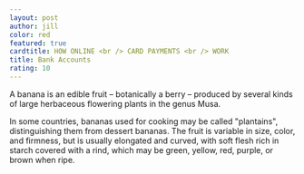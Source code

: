 ```yaml
---
layout: post
author: jill
color: red
featured: true
cardtitle: HOW ONLINE <br /> CARD PAYMENTS <br /> WORK
title: Bank Accounts
rating: 10
---
```

A banana is an edible fruit – botanically a berry – produced by several kinds
of large herbaceous flowering plants in the genus Musa.

In some countries, bananas used for cooking may be called "plantains",
distinguishing them from dessert bananas. The fruit is variable in size, color,
and firmness, but is usually elongated and curved, with soft flesh rich in
starch covered with a rind, which may be green, yellow, red, purple, or brown
when ripe.